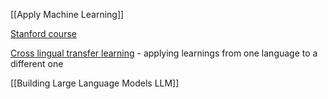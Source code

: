 [[Apply Machine Learning]]

[Stanford course](https://www.youtube.com/playlist?list=PLoROMvodv4rOSH4v6133s9LFPRHjEmbmJ)

[Cross lingual transfer learning](https://www.youtube.com/watch?v=z0WbBA5pZgI&t=104) - applying learnings from one language to a different one

[[Building Large Language Models LLM]]
